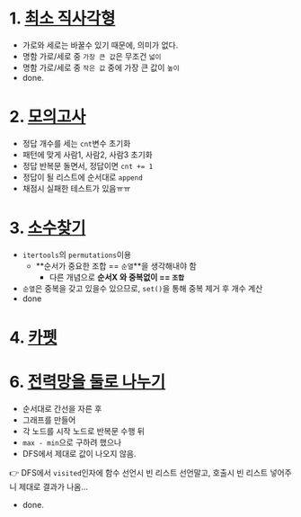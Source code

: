 # 1. <a href="https://school.programmers.co.kr/learn/courses/30/lessons/86491">최소 직사각형</a>
- 가로와 세로는 바꿀수 있기 때문에, 의미가 없다.
- 명함 가로/세로 중 `가장 큰 값`은 무조건 `넓이`
- 명함 가로/세로 중 `작은 값` 중에 가장 큰 값이 `높이`
- done.

# 2. <a href="https://school.programmers.co.kr/learn/courses/30/lessons/42840">모의고사</a>
- 정답 개수를 세는 `cnt`변수 초기화
- 패턴에 맞게 사람1, 사람2, 사람3 초기화
- 정답 반복문 돌면서, 정답이면 `cnt += 1`
- 정답이 될 리스트에 순서대로 `append`
- 채점시 실패한 테스트가 있음ㅠㅠ

# 3. <a href="https://school.programmers.co.kr/learn/courses/30/lessons/42839">소수찾기</a>
- `itertools`의 `permutations`이용
  - **순서가 중요한 조합 == `순열`**을 생각해내야 함
    - 다른 개념으로 **순서X 와 중복없이 == `조합`**
- `순열`은 중복을 갖고 있을수 있으므로, `set()`을 통해 중복 제거 후 개수 계산
- done

# 4. <a href="https://school.programmers.co.kr/learn/courses/30/lessons/42842">카펫</a>

# 6. <a href="https://school.programmers.co.kr/learn/courses/30/lessons/86971">전력망을 둘로 나누기</a>
- 순서대로 간선을 자른 후
- 그래프를 만들어
- 각 노드를 시작 노드로 반복문 수행 뒤
- `max - min`으로 구하려 했으나
- DFS에서 제대로 값이 나오지 않음.

👉 DFS에서 `visited`인자에 함수 선언시 빈 리스트 선언말고, 호출시 빈 리스트 넣어주니 제대로 결과가 나옴...
- done.